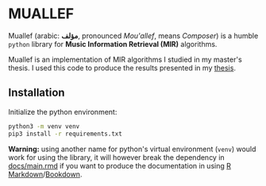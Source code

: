 # MUALLEF

Muallef (arabic: **مؤلف**, pronounced *Mou'allef*, means *Composer*) is a humble `python`
library for **Music Information Retrieval (MIR)** algorithms.

Muallef is an implementation of MIR algorithms I studied in my master's thesis.
I used this code to produce the results presented in my [thesis](rand-asswad.github.io/muallef).

## Installation

Initialize the python environment:

```sh
python3 -m venv venv
pip3 install -r requirements.txt
```

**Warning:** using another name for python's virtual environment (`venv`) would work for using the library,
it will however break the dependency in
[docs/main.rmd](docs/main.rmd#L33)
if you want to produce the documentation in using
[R Markdown](https://rmarkdown.rstudio.com/)/[Bookdown](https://bookdown.org/).